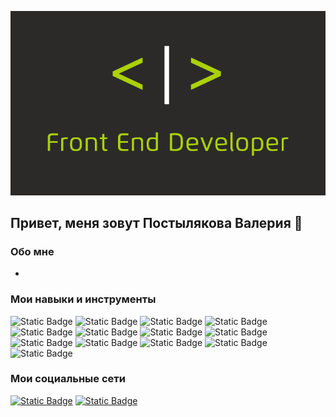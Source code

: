 ![Header](https://github.com/ValeriaPostylyakova/ValeriaPostylyakova/blob/main/assets/frontend-developer.gif)

## Привет, меня зовут Постылякова Валерия 👋

### Обо мне

- 

### Мои навыки и инструменты
[]()
![Static Badge](https://img.shields.io/badge/HTML-black?style=for-the-badge&logo=html5&logoColor=orange)
![Static Badge](https://img.shields.io/badge/CSS-black?style=for-the-badge&logo=css3&logoColor=blue)
![Static Badge](https://img.shields.io/badge/SASS-black?style=for-the-badge&logo=sass&logoColor=pink)
![Static Badge](https://img.shields.io/badge/tailwind_CSS-black?style=for-the-badge&logo=tailwindcss&logoColor=blue)
![Static Badge](https://img.shields.io/badge/javascript-black?style=for-the-badge&logo=javascript&logoColor=yellow)
![Static Badge](https://img.shields.io/badge/TypeScript-black?style=for-the-badge&logo=typescript&logoColor=blue)
![Static Badge](https://img.shields.io/badge/react-black?style=for-the-badge&logo=react&logoColor=blue)
![Static Badge](https://img.shields.io/badge/redux_toolkit-black?style=for-the-badge&logo=redux&logoColor=violet)
![Static Badge](https://img.shields.io/badge/vite-black?style=for-the-badge&logo=vite)
![Static Badge](https://img.shields.io/badge/webpack-black?style=for-the-badge&logo=webpack)
![Static Badge](https://img.shields.io/badge/git-black?style=for-the-badge&logo=git)
![Static Badge](https://img.shields.io/badge/github-black?style=for-the-badge&logo=github)
![Static Badge](https://img.shields.io/badge/figma-black?style=for-the-badge&logo=figma)

### Мои социальные сети
[![Static Badge](https://img.shields.io/badge/VKONTAKTE-black?style=for-the-badge&logo=vk&logoColor=blue)](https://vk.com/your_infinity89)
[![Static Badge](https://img.shields.io/badge/telegram-black?style=for-the-badge&logo=telegram&logoColor=blue)](https://t.me/your_infinity888)















